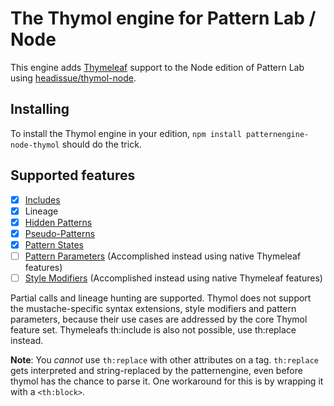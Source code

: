 The Thymol engine for Pattern Lab / Node
========================================

This engine adds [Thymeleaf](http://www.thymeleaf.org/) support to the Node edition of Pattern Lab using [headissue/thymol-node](https://github.com/headissue/thymol-node).

Installing
----------

To install the Thymol engine in your edition, `npm install patternengine-node-thymol` should do the trick.

Supported features
------------------

-	[x] [Includes](http://patternlab.io/docs/pattern-including.html)
-	[x] Lineage
-	[x] [Hidden Patterns](http://patternlab.io/docs/pattern-hiding.html)
-	[x] [Pseudo-Patterns](http://patternlab.io/docs/pattern-pseudo-patterns.html)
-	[x] [Pattern States](http://patternlab.io/docs/pattern-states.html)
-	[ ] [Pattern Parameters](http://patternlab.io/docs/pattern-parameters.html) (Accomplished instead using native Thymeleaf features)
-	[ ] [Style Modifiers](http://patternlab.io/docs/pattern-stylemodifier.html) (Accomplished instead using native Thymeleaf features)

Partial calls and lineage hunting are supported. Thymol does not support the mustache-specific syntax extensions, style modifiers and pattern parameters, because their use cases are addressed by the core Thymol feature set. Thymeleafs th:include is also not possible, use th:replace instead.

**Note**: You *cannot* use `th:replace` with other attributes on a tag. `th:replace` gets interpreted and string-replaced by the patternengine, even before thymol has the chance to parse it. One workaround for this is by wrapping it with a `<th:block>`.

